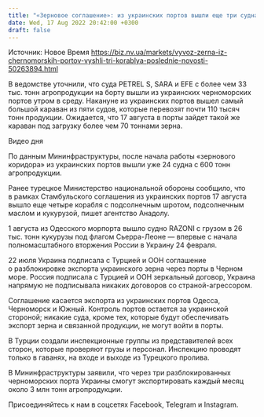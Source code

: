 ```yaml
---
title: "«Зерновое соглашение»: из украинских портов вышли еще три судна"
date: Wed, 17 Aug 2022 20:42:00 +0300
draft: false
---
```

Источник: Новое Время https://biz.nv.ua/markets/vyvoz-zerna-iz-chernomorskih-portov-vyshli-tri-korablya-poslednie-novosti-50263894.html


 В ведомстве уточнили, что суда PETREL S, SARA и EFE с более чем 33 тыс. тонн агропродукции на борту вышли из украинских черноморских портов утром в среду. Накануне из украинских портов вышел самый большой караван из пяти судов, которые перевозят почти 110 тысяч тонн продукции. Ожидается, что 17 августа в порты зайдет такой же караван под загрузку более чем 70 тоннами зерна.

 Видео дня   

По данным Мининфраструктуры, после начала работы «зернового коридора» из украинских портов вышли уже 24 судна с 600 тонн агропродукции.

Ранее турецкое Министерство национальной обороны сообщило, что в рамках Стамбульского соглашения из украинских портов 17 августа вышло еще четыре корабля с подсолнечным шротом, подсолнечным маслом и кукурузой, пишет агентство Анадолу.

1 августа из Одесского морпорта вышло судно RAZONI с грузом в 26 тыс. тонн кукурузы под флагом Сьерра-Леоне — впервые с начала полномасштабного вторжения России в Украину 24 февраля.

22 июля Украина подписала с Турцией и ООН соглашение о разблокировке экспорта украинского зерна через порты в Черном море. Россия подписала с Турцией и ООН зеркальный договор, Украина напрямую не подписывала никаких договоров со страной-агрессором.

Соглашение касается экспорта из украинских портов Одесса, Черноморск и Южный. Контроль портов остается за украинской стороной; никакие суда, кроме тех, которые будут обеспечивать экспорт зерна и связанной продукции, не могут войти в порты.

В Турции создали инспекционные группы из представителей всех сторон, которые проверяют грузы и персонал. Инспекцию проводят только в гаванях, на входе и выходе из Турецкого пролива.

В Мининфраструктуры заявили, что через три разблокированных черноморских порта Украины смогут экспортировать каждый месяц около 3 млн тонн агропродукции.

Присоединяйтесь к нам в соцсетях Facebook, Telegram и Instagram.
